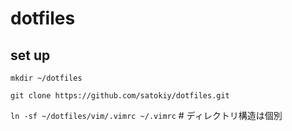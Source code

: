 # dotfiles

## set up
`mkdir ~/dotfiles`

`git clone https://github.com/satokiy/dotfiles.git`

`ln -sf ~/dotfiles/vim/.vimrc ~/.vimrc` # ディレクトリ構造は個別




